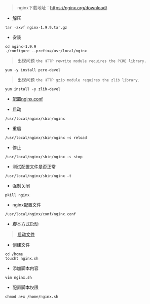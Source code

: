> nginx下载地址：https://nginx.org/download/
- 解压
```shell script
tar -zxvf nginx-1.9.9.tar.gz
```
- 安装
```shell script
cd nginx-1.9.9
./configure --prefix=/usr/local/nginx
```
> 出现问题
>`the HTTP rewrite module requires the PCRE library.`
```shell script
yum -y install pcre-devel
```

> 出现问题
> `the HTTP gzip module requires the zlib library.`
```shell script
yum install -y zlib-devel
```

- [配置nginx.conf](/conf/conf/nginx.conf.md)

- 启动
```shell script
/usr/local/nginx/sbin/nginx
```

- 重启
```base
/usr/local/nginx/sbin/nginx –s reload
```
- 停止
```base
/usr/local/nginx/sbin/nginx –s stop
```

- 测试配置文件是否正常
```base
/usr/local/nginx/sbin/nginx –t
```
- 强制关闭
```base
pkill nginx
```

- nginx配置文件
```based
/usr/local/nginx/conf/nginx.conf
```

- 脚本方式启动
> [启动文件](/conf/sh/nginx.sh.md)
- 创建文件
```shell script
cd /home
toucht nginx.sh
```
- 添加脚本内容
```shell script
vim nginx.sh
```

- 配置脚本权限
```shell script
chmod a+x /home/nginx.sh
```
